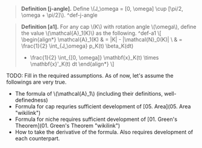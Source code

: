 > **Definition \[j-angle\].** Define \\(J\_\omega = \[0, \omega\] \cup \[\pi/2, \omega + \pi/2\]\\). ^def-j-angle

> **Definition \[a1\].** For any cap \\(K\\) with rotation angle \\(\omega\\), define the value \\(\mathcal{A}\_1(K)\\) as the following. ^def-a1
> \\\[
> \begin{align\*}
> \mathcal{A}\_1(K) & = |K| - |\mathcal{N}\_0(K)| \\ 
> & = \frac{1}{2} \int\_{J\_\omega} p\_K(t) \beta\_K(dt)
> - \frac{1}{2} \int\_{\[0, \omega\]} \mathbf{x}\_K(t) \times \mathbf{x}'\_K(t) dt
> \end{align\*}
> \\\]

TODO: Fill in the required assumptions. As of now, let's assume the followings are very true.
- The formula of \\(\mathcal{A}\_1\\) (including their definitions, well-definedness)
- Formula for cap requries sufficient development of [05. Area](05. Area "wikilink")
- Formula for niche requires sufficient development of [01. Green's Theorem](01. Green's Theorem "wikilink")
- How to take the derivative of the formula. Also requires development of each counterpart.
